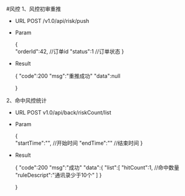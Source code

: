 #风控
1、风控初审重推
  * URL POST /v1.0/api/risk/push
  * Param 
  
  
       {	
    	"orderId":42,   //订单id
    	"status":1      //订单状态
       }
       
  * Result  
   
   
     {
       "code":200
       "msg":"重推成功"
       "data":null
   
       }   

2、命中风控统计
  * URL POST v1.0/api/back/riskCount/list
  * Param 
  
  
       {	
    	"startTime":"",   //开始时间
    	"endTime":""        //结束时间
       }
       
  * Result  
   
   
     {
       "code":200
       "msg":"成功"
       "data":{
         "list":[
           "hitCount":1,  //命中数量
           "ruleDescript":"通讯录少于10个"
           ]
         }
   
       }          